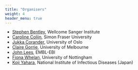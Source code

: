 ```yaml
---
title: "Organisers"
weight: 4
header_menu: true
---
```


- [Stephen Bentley](https://www.sanger.ac.uk/person/bentley-stephen-d/), Wellcome Sanger Institute
- [Caroline Colijn](https://www.sfu.ca/math/people/faculty/ccolijn/), Simon Fraser University
- [Jukka Corander](https://www.med.uio.no/imb/english/people/aca/jukkac/), University of Oslo
- [Claire Gorrie](https://biomedicalsciences.unimelb.edu.au/research/emcra/researcher-profiles/claire-gorrie), University of Melbourne
- [John Lees](https://www.ebi.ac.uk/research/lees/), EMBL-EBI
- [Fiona Whelan](http://www.whelanlab.co.uk/), University of Nottingham
- [Koji Yahara](https://sites.google.com/site/kojiyahara/), National Institute of Infectious Diseases (Japan)